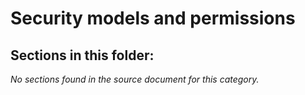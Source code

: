 # Security models and permissions

## Sections in this folder:

*No sections found in the source document for this category.*
